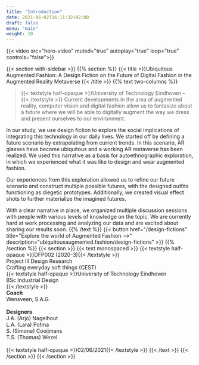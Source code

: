 ```yaml
---
title: "Introduction"
date: 2021-06-02T16:11:32+02:00
draft: false
menu: "main"
weight: 10
---
```


{{< video src="hero-video" muted="true" autoplay="true" loop="true" controls="false">}}

{{< section with-sidebar >}}
{{% section %}}
{{< title >}}Ubiquitous Augmented Fashion: A Design Fiction on the Future of Digital Fashion in the Augmented Reality Metaverse
{{< /title >}} 
{{% text two-columns %}}

> {{< textstyle half-opaque >}}University of Technology Eindhoven - {{< /textstyle >}} Current developments in the area of augmented reality, computer vision and digital fashion allow us to fantasize about a future where we will be able to digitally augment the way we dress and present ourselves to our environment. 

In our study, we use design fiction to explore the social implications of integrating this technology in our daily lives. We started off by defining a future scenario by extrapolating from current trends. In this scenario, AR glasses have become ubiquitous and a working AR metaverse has been realized. We used this narrative as a basis for autoethnographic exploration, in which we experienced what it was like to design and wear augmented fashion. 

Our experiences from this exploration allowed us to refine our future scenario and construct multiple possible futures, with the designed outfits functioning as diegetic prototypes. Additionally, we created visual effect shots to further materialize the imagined futures. 

With a clear narrative in place, we organized multiple discussion sessions with people with various levels of knowledge on the topic. We are currently hard at work processing and analyzing our data and are excited about sharing our results soon. 
{{% /text %}}
{{< button href="/design-fictions" title="Explore the world of Augmented Fashion -->" description="ubiquitousaugmented.fashion/design-fictions" >}}
{{% /section %}}
{{< section >}}
{{< text monospaced >}}
{{< textstyle half-opaque >}}DFP002 (2020-3){{< /textstyle >}}<br>
Project III Design Research<br>
Crafting everyday soft things (CEST)<br>
{{< textstyle half-opaque >}}University of Technology Eindhoven<br>
BSc Industrial Design<br>{{< /textstyle >}}
<br>
<b>Coach</b><br>
Wensveen, S.A.G. <br>
<br>
<b>Designers</b><br>
J.A. (Arjo) Nagelhout<br>
L.A. (Lara) Potma<br>
S. (Simone) Cooijmans<br>
T.S. (Thomas) Wezel<br>
<br>
{{< textstyle half-opaque >}}02/06/2021{{< /textstyle >}}
{{< /text >}}
{{< /section >}}
{{< /section >}}